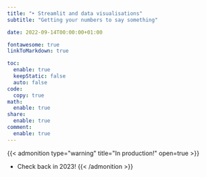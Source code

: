 ```yaml
---
title: "‣ Streamlit and data visualisations"
subtitle: "Getting your numbers to say something"

date: 2022-09-14T00:00:00+01:00

fontawesome: true
linkToMarkdown: true

toc:
  enable: true
  keepStatic: false
  auto: false
code:
  copy: true
math:
  enable: true
share:
  enable: true
comment:
  enable: true
---
```



{{< admonition type="warning" title="In production!" open=true >}}
- Check back in 2023!
{{< /admonition >}}


